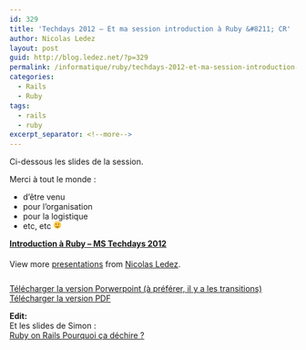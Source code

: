 ```yaml
---
id: 329
title: 'Techdays 2012 – Et ma session introduction à Ruby &#8211; CR'
author: Nicolas Ledez
layout: post
guid: http://blog.ledez.net/?p=329
permalink: /informatique/ruby/techdays-2012-et-ma-session-introduction-a-ruby-cr/
categories:
  - Rails
  - Ruby
tags:
  - rails
  - ruby
excerpt_separator: <!--more-->
---
```

Ci-dessous les slides de la session.

Merci à tout le monde :

  * d&rsquo;être venu
  * pour l&rsquo;organisation
  * pour la logistique
  * etc, etc <img src="/images/smilies/simple-smile.png" alt=":)" class="wp-smiley" style="height: 1em; max-height: 1em;" />

<!--more-->

<div id="__ss_11478113" style="width: 425px;">
  <strong style="display: block; margin: 12px 0 4px;"><a title="Introduction à Ruby - MS Techdays 2012" href="http://www.slideshare.net/nledez/introduction-ruby-ms-techdays-2012">Introduction à Ruby &#8211; MS Techdays 2012</a></strong></p> 
  
  <div style="padding: 5px 0 12px;">
    View more <a href="http://www.slideshare.net/">presentations</a> from <a href="http://www.slideshare.net/nledez">Nicolas Ledez</a>.
  </div>
</div>

[Télécharger la version Porwerpoint (à préférer, il y a les transitions)][1]  
[Télécharger la version PDF][2] 

**Edit:**  
Et les slides de Simon :  
[Ruby on Rails Pourquoi ça déchire ?][3]

 [1]: http://publicshare.ledez.net/keynotes/INT102%20-%20Intro%20Ruby.pptx
 [2]: http://publicshare.ledez.net/keynotes/INT102%20-%20Intro%20Ruby.pdf
 [3]: http://www.slideshare.net/happynoff/pourquoi-ruby-on-rails-a-dchire "Ruby on Rails Pourquoi ça déchire ?"
